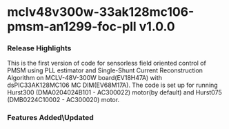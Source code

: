 # mclv48v300w-33ak128mc106-pmsm-an1299-foc-pll v1.0.0
### Release Highlights
This is the first version of code for sensorless field oriented control of PMSM using PLL estimator and Single-Shunt Current Reconstruction Algorithm on MCLV-48V-300W board(EV18H47A) with dsPIC33AK128MC106 MC DIM(EV68M17A). 
The code is set up for running Hurst300 (DMA0204024B101 - AC300022) motor(by default) and Hurst075 (DMB0224C10002 - AC300020) motor.


### Features Added\Updated



